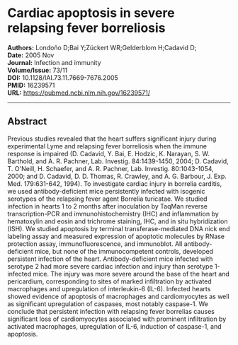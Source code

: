 # Cardiac apoptosis in severe relapsing fever borreliosis

**Authors:** Londoño D;Bai Y;Zückert WR;Gelderblom H;Cadavid D;  
**Date:** 2005 Nov  
**Journal:** Infection and immunity  
**Volume/Issue:** 73/11  
**DOI:** 10.1128/IAI.73.11.7669-7676.2005  
**PMID:** 16239571  
**URL:** https://pubmed.ncbi.nlm.nih.gov/16239571/

---

## Abstract

Previous studies revealed that the heart suffers significant injury during experimental Lyme and relapsing fever borreliosis when the immune response is impaired (D. Cadavid, Y. Bai, E. Hodzic, K. Narayan, S. W. Barthold, and A. R. Pachner, Lab. Investig. 84:1439-1450, 2004; D. Cadavid, T. O'Neill, H. Schaefer, and A. R. Pachner, Lab. Investig. 80:1043-1054, 2000; and D. Cadavid, D. D. Thomas, R. Crawley, and A. G. Barbour, J. Exp. Med. 179:631-642, 1994). To investigate cardiac injury in borrelia carditis, we used antibody-deficient mice persistently infected with isogenic serotypes of the relapsing fever agent Borrelia turicatae. We studied infection in hearts 1 to 2 months after inoculation by TaqMan reverse transcription-PCR and immunohistochemistry (IHC) and inflammation by hematoxylin and eosin and trichrome staining, IHC, and in situ hybridization (ISH). We studied apoptosis by terminal transferase-mediated DNA nick end labeling assay and measured expression of apoptotic molecules by RNase protection assay, immunofluorescence, and immunoblot. All antibody-deficient mice, but none of the immunocompetent controls, developed persistent infection of the heart. Antibody-deficient mice infected with serotype 2 had more severe cardiac infection and injury than serotype 1-infected mice. The injury was more severe around the base of the heart and pericardium, corresponding to sites of marked infiltration by activated macrophages and upregulation of interleukin-6 (IL-6). Infected hearts showed evidence of apoptosis of macrophages and cardiomyocytes as well as significant upregulation of caspases, most notably caspase-1. We conclude that persistent infection with relapsing fever borrelias causes significant loss of cardiomyocytes associated with prominent infiltration by activated macrophages, upregulation of IL-6, induction of caspase-1, and apoptosis.

